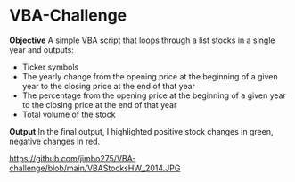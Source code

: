 # VBA-Challenge

**Objective**
A simple VBA script that loops through a list stocks in a single year and outputs:
- Ticker symbols
- The yearly change from the opening price at the beginning of a given year to the closing price at the end of that year
- The percentage from the opening price at the beginning of a given year to the closing price at the end of that year
- Total volume of the stock

**Output**
In the final output, I highlighted positive stock changes in green, negative changes in red. 

https://github.com/jimbo275/VBA-challenge/blob/main/VBAStocksHW_2014.JPG

